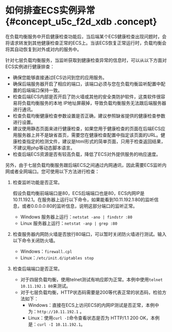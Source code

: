 # 如何排查ECS实例异常 {#concept_u5c_f2d_xdb .concept}

在负载均衡服务中开启健康检查功能后，当后端某个ECS健康检查出现问题时，会将请求转发到其他健康检查正常的ECS上。当该ECS恢复正常运行时，负载均衡会将其自动恢复到对外或对内的服务中。

针对七层负载均衡服务，当监听获取到健康检查异常的信息时，可以从以下方面对ECS实例进行健康排查：

-   确保您能够直接通过ECS访问到您的应用服务。
-   确保后端服务器开启了相应的端口，该端口必须与您在负载均衡监听配置中配置的后端端口保持一致。
-   检查后端ECS内部是否开启了防火墙或其他的安全类防护软件，这类软件很容易将负载均衡服务的本地 IP地址屏蔽掉，导致负载均衡服务无法跟后端服务器进行通讯。
-   检查负载均衡健康检查参数设置是否正确，建议参照缺省提供的健康检查参数进行设置。
-   建议使用静态页面来进行健康检查，如果您用于健康检查的页面在后端ECS应用服务器上并不是缺省首页，需要您在健康检查配置中指定该页面的URL。健康检查指定的检测文件，建议是html形式的简单页面，只用于检查返回结果，不建议用php等动态脚本语言。
-   检查后端ECS资源是否有较高负载，降低了ECS对外提供服务的响应速度。

另外，由于七层负载均衡服务跟后端ECS之间通过内网通讯，因此需要ECS监听内网或者全网端口。您可使用以下方法进行检查：

1.  检查监听功能是否正常。

    假设负载均衡前端端口是80，ECS后端端口也是80，ECS内网IP是10.11.192.1。在服务器上运行以下命令，如果能看到10.11.192.1:80的监听信息，或者0.0.0.0:80的监听信息，说明这部分端口的监听正常。

    -   Windows 服务器上运行：`netstat -ano | findstr :80`
    -   Linux 服务器上运行：`netstat -anp | grep :80`
2.  检查服务器内网防火墙是否放行80端口，可以暂时关闭防火墙进行测试。输入以下命令关闭防火墙。
    -   Windows：`firewall.cpl`
    -   Linux：`/etc/init.d/iptables stop`
3.  检查后端端口是否正常。
    -   对于四层负载均衡，使用telnet测试有响应即为正常。本例中使用`telnet 10.11.192.1 80`来测试。
    -   对于七层负载均衡，HTTP状态码需要是200等代表正常的状态码，检验方法如下：
        -   Windows：直接在ECS上访问ECS的内网IP测试是否正常，本例中为：`http://10.11.192.1` 。
        -   Linux：使用`curl -I`命令查看状态是否为 HTTP/1.1 200 OK，本例是：`curl -I 10.11.192.1`。

